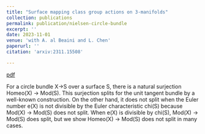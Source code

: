 ```yaml
---
title: "Surface mapping class group actions on 3-manifolds"
collection: publications
permalink: publication/nielsen-circle-bundle
excerpt: ''
date: 2023-11-01
venue: 'with A. al Beaini and L. Chen'
paperurl: ''
citation: 'arxiv:2311.15508'

---
```


[pdf](http://bena-tshishiku.github.io/files/papers/nielsen-circle-bundle.pdf)

For a circle bundle X→S over a surface S, there is a natural surjection Homeo(X) → Mod(S). This surjection splits for the unit tangent bundle by a well-known construction. On the other hand, it does not split when the Euler number e(X) is not divisible by the Euler characteristic chi(S) because Mod(X) → Mod(S) does not split. When e(X) is divisible by chi(S), Mod(X) → Mod(S) does split, but we show Homeo(X) → Mod(S) does not split in many cases. 
